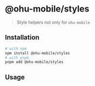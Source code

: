 # @ohu-mobile/styles

> Style helpers not only for `ohu-mobile`

## Installation

```bash
# with npm
npm install @ohu-mobile/styles
# with pnpm
pnpm add @ohu-mobile/styles
```

## Usage



